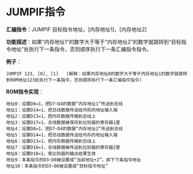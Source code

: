 # JUMPIF指令

**汇编指令**：JUMPIF 目标指令地址，[内存地址1]，[内存地址2]

**功能描述**：如果“内存地址1”的数字大于等于“内存地址2”的数字就跳转到“目标指令地址”处执行下一条指令，否则顺序执行下一条汇编指令指令。

**例子**：

	JUMPIF 123, [0], [1]   (解释：如果内存地址0的数字大于等于内存地址1的数字就跳转到ROM地址123处执行下一条指令，否则顺序执行下一条汇编指令指令)

**ROM指令实现**：

    地址0：设置D8=1，把D7~D4的数据“内存地址1”传送到总线
    地址1：设置D14=1，把总线数据传送给内存的地址输入端
    地址2：设置D13=1，把内存数据传输到总线上
    地址3：设置D17=1，总线数据被保存到比较器的寄存器1里
    地址4：设置D8=1，把D7~D4的数据“内存地址2”传送到总线
    地址5：设置D14=1，把总线数据传送给内存的地址输入端
    地址6：设置D13=1，把内存数据传输到总线上
    地址7：设置D16=1，总线数据被传送到比较器的寄存器2里
    地址8：设置D18=1，使比较器的输出结果生效
    地址9：本条指令的D3~D0被设置成“当前地址+2”，即下下条指令地址
    地址10：本条指令的D3~D0被设置成“目标指令地址”
